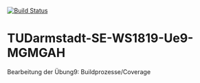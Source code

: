 [![Build Status](https://travis-ci.com/xMarvelousx/TUDarmstadt-SE-WS1819-Ue9-MGMGAH.svg?branch=master)](https://travis-ci.com/xMarvelousx/TUDarmstadt-SE-WS1819-Ue9-MGMGAH)

# TUDarmstadt-SE-WS1819-Ue9-MGMGAH
Bearbeitung der Übung9: Buildprozesse/Coverage


